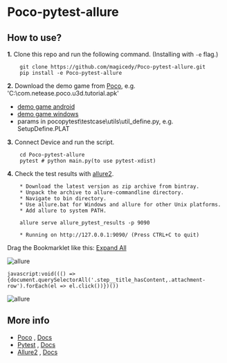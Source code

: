 # Poco-pytest-allure



How to use?
-----------

**1.** Clone this repo and run the following command. (Installing with ``-e`` flag.)

```
    git clone https://github.com/magicedy/Poco-pytest-allure.git
    pip install -e Poco-pytest-allure
```

**2.** Download the demo game from [Poco](https://poco.readthedocs.io/zh_CN/latest/source/doc/poco-example/index.html), e.g. 'C:\com.netease.poco.u3d.tutorial.apk'
-  [demo game android](http://top.gdl.netease.com/poco-res/poco-demo-unity-game-android.zip)
-  [demo game windows](http://top.gdl.netease.com/poco-res/poco-demo-unity-game-win.zip)
-  params in pocopytest\testcase\utils\util_define.py, e.g. SetupDefine.PLAT

**3.** Connect Device and run the script.
```
    cd Poco-pytest-allure
    pytest # python main.py(to use pytest-xdist)
```

**4.** Check the test results with [allure2](https://github.com/allure-framework/allure2/releases).
```
    * Download the latest version as zip archive from bintray.
    * Unpack the archive to allure-commandline directory.
    * Navigate to bin directory.
    * Use allure.bat for Windows and allure for other Unix platforms.
    * Add allure to system PATH.

    allure serve allure_pytest_results -p 9090
    
    * Running on http://127.0.0.1:9090/ (Press CTRL+C to quit)
```


Drag the Bookmarklet like this: 
<a href="javascript:void((() => {document.querySelectorAll('.step__title_hasContent,.attachment-row').forEach(el => el.click())})())">Expand All</a>

![allure](images/Bookmarklet.png)

```
javascript:void((() => {document.querySelectorAll('.step__title_hasContent,.attachment-row').forEach(el => el.click())})())
```
![allure](images/allure.gif)


More info
---------

- [Poco](https://github.com/AirtestProject/Poco) , [Docs](https://poco.readthedocs.io/en/latest/index.html)
- [Pytest](https://github.com/pytest-dev/pytest) , [Docs](https://docs.pytest.org/en/latest/contents.html)
- [Allure2](https://github.com/allure-framework/allure2/) , [Docs](https://docs.qameta.io/allure/#_about)

